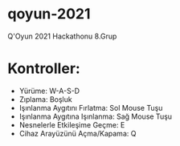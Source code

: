 # qoyun-2021
Q'Oyun 2021 Hackathonu 8.Grup

# Kontroller:
- Yürüme: W-A-S-D
- Zıplama: Boşluk
- Işınlanma Aygıtını Fırlatma: Sol Mouse Tuşu
- Işınlanma Aygıtına Işınlanma: Sağ Mouse Tuşu  
- Nesnelerle Etkileşime Geçme: E
- Cihaz Arayüzünü Açma/Kapama: Q
